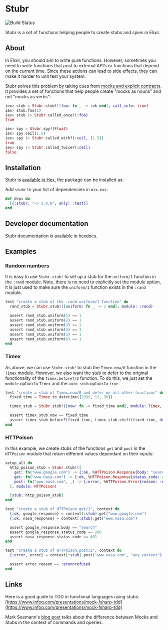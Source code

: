# Stubr

![Build Status](https://travis-ci.org/leighshepperson/stubr.svg?branch=master)

Stubr is a set of functions helping people to create stubs and spies in Elixir.

## About

In Elixir, you should aim to write pure functions. However, sometimes you need to write functions that post to external API’s or functions that depend on the current time. Since these actions can lead to side effects, they can make it harder to unit test your system.

Stubr solves this problem by taking cues from [mocks and explicit contracts](http://blog.plataformatec.com.br/2015/10/mocks-and-explicit-contracts/). It provides a set of functions that help people create "mocks as nouns" and not "mocks as verbs":

```elixir
iex> stub = Stubr.stub!([foo: fn _ -> :ok end], call_info: true)
iex> stub.foo(1)
iex> stub |> Stubr.called_once?(:foo)
true

iex> spy = Stubr.spy!(Float)
iex> spy.ceil(1.5)
iex> spy |> Stubr.called_with?(:ceil, [1.5])
true
iex> spy |> Stubr.called_twice?(:ceil)
false
```

## Installation

Stubr is [available in Hex](https://hex.pm/packages/stubr), the package can be installed as:

Add `stubr` to your list of dependencies in `mix.exs`:

```elixir
def deps do
  [{:stubr, "~> 1.4.0", only: :test}]
end
```


## Developer documentation

Stubr documentation is [available in hexdocs](https://hexdocs.pm/stubr/Stubr.html).

## Examples

### Random numbers

It is easy to use `Stubr.stub!` to set up a stub for the `uniform/1` function in the `:rand` module. Note, there is no need to explicitly set the module option, it is just used to make sure the `uniform/1` function exists in the `:rand` module.

```elixir
test "create a stub of the :rand.uniform/1 function" do
  rand_stub = Stubr.stub!([uniform: fn _ -> 1 end], module: :rand)

  assert rand_stub.uniform(1) == 1
  assert rand_stub.uniform(2) == 1
  assert rand_stub.uniform(3) == 1
  assert rand_stub.uniform(4) == 1
  assert rand_stub.uniform(5) == 1
  assert rand_stub.uniform(6) == 1
end
```

### Timex

As above, we can use `Stubr.stub!` to stub the `Timex.now/0` function in the `Timex` module. However, we also want the stub to defer to the original functionality of the `Timex.before?/2` function. To do this, we just set the `module` option to `Timex` and the `auto_stub` option to `true`.

```elixir
test "create a stub of Timex.now/0 and defer on all other functions" do
  fixed_time = Timex.to_datetime({2999, 12, 30})

  timex_stub = Stubr.stub!([now: fn -> fixed_time end], module: Timex, auto_stub: true)

  assert timex_stub.now == fixed_time
  assert timex_stub.before?(fixed_time, timex_stub.shift(fixed_time, days: 1))
end
```

### HTTPoison

In this example, we create stubs of the functions `get` and `post` in the `HTTPoison` module that return different values dependant on their inputs:

```elixir
setup_all do
  http_poison_stub = Stubr.stub!([
    get: fn("www.google.com") -> {:ok, %HTTPoison.Response{body: "search", status_code: 200}} end,
    get: fn("www.nasa.com") -> {:ok, %HTTPoison.Response{status_code: 401}} end,
    post: fn("www.nasa.com", _) -> {:error, %HTTPoison.Error{reason: :econnrefused}} end
  ], module: HTTPoison)

  [stub: http_poison_stub]
end

test "create a stub of HTTPoison.get/1", context do
  {:ok, google_response} = context[:stub].get("www.google.com")
  {:ok, nasa_response} = context[:stub].get("www.nasa.com")

  assert google_response.body == "search"
  assert google_response.status_code == 200
  assert nasa_response.status_code == 401
end

test "create a stub of HTTPoison.post/2", context do
  {:error, error} = context[:stub].post("www.nasa.com", "any content")

  assert error.reason == :econnrefused
end
```

## Links

Here is a good guide to TDD in functional languages using stubs: [https://www.infoq.com/presentations/mock-fsharp-tdd](https://www.infoq.com/presentations/mock-fsharp-tdd)

Mark Seemann's [blog post](http://blog.ploeh.dk/2013/10/23/mocks-for-commands-stubs-for-queries/) talks about the difference between Mocks and Stubs in the context of commands and queries.
